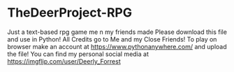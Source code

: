 # TheDeerProject-RPG
Just a text-based rpg game me n my friends made
Please download this file and use in Python!
All Credits go to Me and my Close Friends!
To play on browser make an account at https://www.pythonanywhere.com/ and upload the file!
You can find my personal social media at https://imgflip.com/user/Deerly_Forrest
